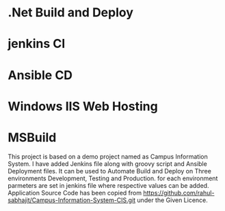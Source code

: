 # .Net Build and Deploy
# jenkins CI 
# Ansible CD 
# Windows IIS Web Hosting
# MSBuild

  This project is based on a demo project named as Campus Information System. I have added Jenkins file along with groovy script and Ansible Deployment files. It can be used to Automate Build and Deploy on Three environments Development, Testing and Production. for each environment parmeters are set in jenkins file where respective values can be added. Application Source Code has been copied from https://github.com/rahul-sabhajit/Campus-Information-System-CIS.git under the Given Licence.
